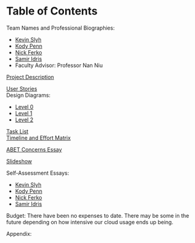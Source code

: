 <!-- HEADER -->
# Table of Contents
Team Names and Professional Biographies:
- [Kevin Slyh](Professional_Biographies/Kevin_Slyh_Professional_Biography.md)
- [Kody Penn](Professional_Biographies/Kody_Penn_Professional_Biography.md)
- [Nick Ferko](Professional_Biographies/Nick_Ferko_Professional_Biography.md)
- [Samir Idris](Professional_Biographies/Samir_Idris_Professional_Biography.md)
- Faculty Advisor: Professor Nan Niu

[Project Description](Details.md)

[User Stories](User_Stories.md)\
Design Diagrams: 
- [Level 0](Design_Diagrams/D0.pdf)
- [Level 1](Design_Diagrams/D1.pdf)
- [Level 2](Design_Diagrams/D2.pdf)

[Task List](Task_List.md)\
[Timeline and Effort Matrix](Milestone%20Effort%20and%20Timeline.pdf)

[ABET Concerns Essay](Project%20Constraints.md)

[Slideshow](Senior%20Design%20Fall%20Presentation)

Self-Assessment Essays:
- [Kevin Slyh](Individual_Assessments/Kevin_Slyh_Individual_Assessment.md)
- [Kody Penn](Individual_Assessments/Kody_Penn_Individual_Assessment.md)
- [Nick Ferko](Individual_Assessments/Nick_Ferko_Individual_Assessment.md)
- [Samir Idris](Individual_Assessments/Samir_Idris_Individual_Assessment.md)

Budget:
There have been no expenses to date. There may be some in the future depending on how intensive our cloud usage ends up being.

Appendix:
